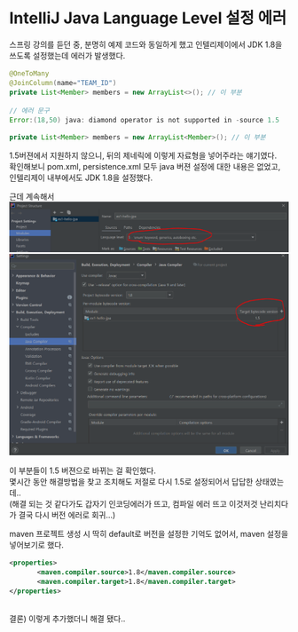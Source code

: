 # IntelliJ Java Language Level 설정 에러

스프링 강의를 듣던 중, 분명히 예제 코드와 동일하게 했고 인텔리제이에서 JDK 1.8을 쓰도록 설정했는데 에러가 발생했다.

```java
@OneToMany
@JoinColumn(name="TEAM_ID")
private List<Member> members = new ArrayList<>(); // 이 부분

// 에러 문구
Error:(18,50) java: diamond operator is not supported in -source 1.5
```

```java
private List<Member> members = new ArrayList<Member>(); // 이 부분
```

1.5버젼에서 지원하지 않으니, 뒤의 제네릭에 이렇게 자료형을 넣어주라는 얘기였다.<br>
확인해보니 pom.xml, persistence.xml 모두 java 버젼 설정에 대한 내용은 없었고,<br>
인텔리제이 내부에서도 JDK 1.8을 설정했다.<br>

근데 계속해서
<img src="https://github.com/Ting-Kim/Ting-kim.github.io/blob/main/images/intellij_java_language_level_error_1.PNG?raw=true" style="width:600px"/>
<img src="https://github.com/Ting-Kim/Ting-kim.github.io/blob/main/images/intellij_java_language_level_error_2.PNG?raw=true" style="width:600px"/>

이 부분들이 1.5 버젼으로 바뀌는 걸 확인했다.<br>
몇시간 동안 해결방법을 찾고 조치해도 저절로 다시 1.5로 설정되어서 답답한 상태였는데..<br>
(해결 되는 것 같다가도 갑자기 인코딩에러가 뜨고, 컴파일 에러 뜨고 이것저것 난리치다가 결국 다시 버전 에러로 회귀...)

maven 프로젝트 생성 시 딱히 default로 버전을 설정한 기억도 없어서, maven 설정을 넣어보기로 했다.<br>

```xml
<properties>
       <maven.compiler.source>1.8</maven.compiler.source>
       <maven.compiler.target>1.8</maven.compiler.target>
</properties>
```

<br>
결론) 이렇게 추가했더니 해결 됐다..
